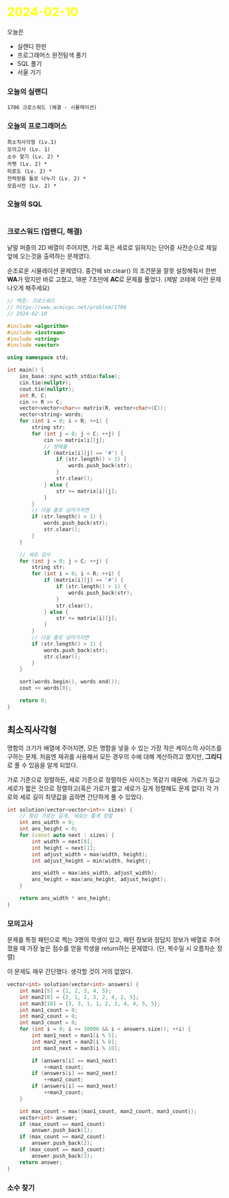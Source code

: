 # <span style="color:yellow">2024-02-10</span>

오늘은
- 실랜디 한판
- 프로그래머스 완전탐색 풀기
- SQL 풀기
- 서울 가기


### 오늘의 실랜디
```
1706 크로스워드 (해결 - 시뮬레이션)
```
### 오늘의 프로그래머스
```
최소직사각형 (Lv.1)
모의고사 (Lv. 1)
소수 찾기 (Lv. 2) *
카펫 (Lv. 2) *
피로도 (Lv. 2) *
전력망을 둘로 나누기 (Lv. 2) *
모음사전 (Lv. 2) *
```
### 오늘의 SQL
```

```




### 크로스워드 (업랜디, 해결)
낱말 퍼즐의 2D 배열이 주어지면, 가로 혹은 세로로 읽혀지는 단어중 사전순으로 제일 앞에 오는것을 출력하는 문제였다.

순조로운 시뮬레이션 문제였다. 중간에 str.clear() 의 조건문을 잘못 설정해줘서 한번 **WA**가 떴지만 바로 고쳤고, 18분 7초만에 **AC**로 문제를 풀었다. (제발 코테에 이런 문제 나오게 해주세요)

```cpp
// 백준: 크로스워드
// https://www.acmicpc.net/problem/1706
// 2024-02-10

#include <algorithm>
#include <iostream>
#include <string>
#include <vector>

using namespace std;

int main() {
    ios_base::sync_with_stdio(false);
    cin.tie(nullptr);
    cout.tie(nullptr);
    int R, C;
    cin >> R >> C;
    vector<vector<char>> matrix(R, vector<char>(C));
    vector<string> words;
    for (int i = 0; i < R; ++i) {
        string str;
        for (int j = 0; j < C; ++j) {
            cin >> matrix[i][j];
            // 장애물
            if (matrix[i][j] == '#') {
                if (str.length() > 1) {
                    words.push_back(str);
                }
                str.clear();
            } else {
                str += matrix[i][j];
            }
        }
        // 다음 줄로 넘어가지면
        if (str.length() > 1) {
            words.push_back(str);
            str.clear();
        }
    }

    // 세로 검사
    for (int j = 0; j < C; ++j) {
        string str;
        for (int i = 0; i < R; ++i) {
            if (matrix[i][j] == '#') {
                if (str.length() > 1) {
                    words.push_back(str);
                }
                str.clear();
            } else {
                str += matrix[i][j];
            }
        }
        // 다음 줄로 넘어가지면
        if (str.length() > 1) {
            words.push_back(str);
            str.clear();
        }
    }

    sort(words.begin(), words.end());
    cout << words[0];

    return 0;
}
```


## 최소직사각형
명함의 크기가 배열에 주어지면, 모든 명함을 넣을 수 있는 가장 작은 케이스의 사이즈를 구하는 문제.
처음엔 재귀를 사용해서 모든 경우의 수에 대해 계산하려고 했지만, **그리디**로 풀 수 있음을 알게 되었다.

가로 기준으로 정렬하든, 세로 기준으로 정렬하든 사이즈는 똑같기 때문에.
가로가 길고 세로가 짧은 것으로 정렬하고(혹은 가로가 짧고 세로가 길게 정렬해도 문제 없다) 각 가로와 세로 길이 최댓값을 곱하면 간단하게 풀 수 있었다.

```cpp
int solution(vector<vector<int>> sizes) {
    // 항상 가로는 길게, 세로는 짧게 정렬
    int ans_width = 0;
    int ans_height = 0;
    for (const auto next : sizes) {
        int width = next[0];
        int height = next[1];
        int adjust_width = max(width, height);
        int adjust_height = min(width, height);

        ans_width = max(ans_width, adjust_width);
        ans_height = max(ans_height, adjust_height);
    }

    return ans_width * ans_height;
}
```



### 모의고사
문제를 특정 패턴으로 찍는 3명의 학생이 있고, 패턴 정보와 정답지 정보가 배열로 주어졌을 때 가장 높은 점수를 얻을 학생을 return하는 문제였다. (단, 복수일 시 오름차순 정렬)

이 문제도 매우 간단했다. 생각할 것이 거의 없었다. 

```cpp
vector<int> solution(vector<int> answers) {
    int man1[5] = {1, 2, 3, 4, 5};
    int man2[8] = {2, 1, 2, 3, 2, 4, 2, 5};
    int man3[10] = {3, 3, 1, 1, 2, 2, 4, 4, 5, 5};
    int man1_count = 0;
    int man2_count = 0;
    int man3_count = 0;
    for (int i = 0; i <= 10000 && i < answers.size(); ++i) {
        int man1_next = man1[i % 5];
        int man2_next = man2[i % 8];
        int man3_next = man3[i % 10];

        if (answers[i] == man1_next)
            ++man1_count;
        if (answers[i] == man2_next)
            ++man2_count;
        if (answers[i] == man3_next)
            ++man3_count;
    }

    int max_count = max({man1_count, man2_count, man3_count});
    vector<int> answer;
    if (max_count == man1_count)
        answer.push_back(1);
    if (max_count == man2_count)
        answer.push_back(2);
    if (max_count == man3_count)
        answer.push_back(3);
    return answer;
}
```



### 소수 찾기
